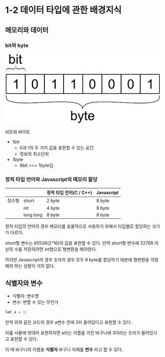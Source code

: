 # 1-2 데이터 타입에 관한 배경지식

## 메모리와 데이터

### bit와  byte

![비트와 바이트](https://github.com/inu-appcenter/core-javascript-study/blob/main/ch01/images/bit-byte.png)

비트와 바이트

- 1bit
    - 0과 1의 두 가지 값을 표현할 수 있는 공간.
    - 정보의 최소단위
- 1byte
    - 8bit === 1byte임.

### 정적 타입 언어와 Javascript의 메모리 할당

|  |  | 정적 타입 언어(C / C++) | Javascript |
| --- | --- | --- | --- |
| 정수형 | short | 2 byte | 8 byte |
|  | int | 4 byte | 8 byte |
|  | long long | 8 byte | 8 byte |

정적 타입의 언어의 경우 메모리를 효율적으로 사용하기 위해서 타입별로 할당하는 크기가 다르다.

short형 변수는 65536(2^16)의 값을 표현할 수 있다. 만약 short형 변수에 32768 이상의 수를 저장하려면 int형으로 형변환을 해야한다.

하지만 Javascript의 경우 숫자의 경우 모두 8 byte를 할당하기 때문에 형변환을 걱정해야 하는 상황이 거의 없다.

## 식별자와 변수

- 식별자: 변수명
- 변수: 변할 수 있는 무언가

```jsx
let a = 3;
```

만약 위와 같은 코드의 경우 a변수 안에 3이 들어있다고 표현할 수 있다. 

이를 사물에 빗대어 표현하자면 a라는 이름을 가진 바구니에 3이라는 숫자가 들어있다고 표현할 수 있다.

이 때 바구니의 이름을 **식별자** 바구니 자체를 ******************변수****************** 라고 할 수 있다.